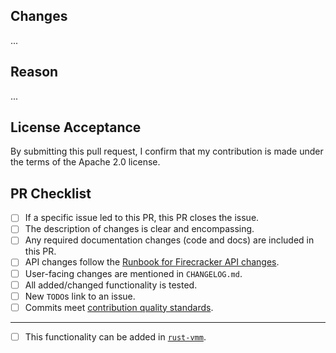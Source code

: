 ## Changes

...

## Reason

...

## License Acceptance

By submitting this pull request, I confirm that my contribution is made under
the terms of the Apache 2.0 license.

## PR Checklist

- [ ] If a specific issue led to this PR, this PR closes the issue.
- [ ] The description of changes is clear and encompassing.
- [ ] Any required documentation changes (code and docs) are included in this PR.
- [ ] API changes follow the [Runbook for Firecracker API changes][2].
- [ ] User-facing changes are mentioned in `CHANGELOG.md`.
- [ ] All added/changed functionality is tested.
- [ ] New `TODO`s link to an issue.
- [ ] Commits meet [contribution quality standards](https://github.com/firecracker-microvm/firecracker/blob/main/CONTRIBUTING.md#contribution-quality-standards).

---

- [ ] This functionality can be added in [`rust-vmm`][1].

[1]: https://github.com/rust-vmm
[2]: https://github.com/firecracker-microvm/firecracker/blob/main/docs/api-change-runbook.md
